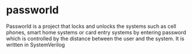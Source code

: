 # passworld
Passworld is a project that locks and unlocks the systems such as cell phones, smart home systems or card entry systems by entering password which is controlled by the distance between the user and the system. It is written in SystemVerilog

